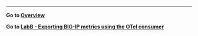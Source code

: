 
---
**Go to [Overview](readme.md)**

**Go to [LabB - Exporting BIG-IP metrics using the OTel consumer](labA.md)**